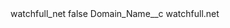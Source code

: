 <?xml version="1.0" encoding="UTF-8"?>
<CustomMetadata xmlns="http://soap.sforce.com/2006/04/metadata" xmlns:xsi="http://www.w3.org/2001/XMLSchema-instance" xmlns:xsd="http://www.w3.org/2001/XMLSchema">
    <label>watchfull_net</label>
    <protected>false</protected>
    <values>
        <field>Domain_Name__c</field>
        <value xsi:type="xsd:string">watchfull.net</value>
    </values>
</CustomMetadata>
